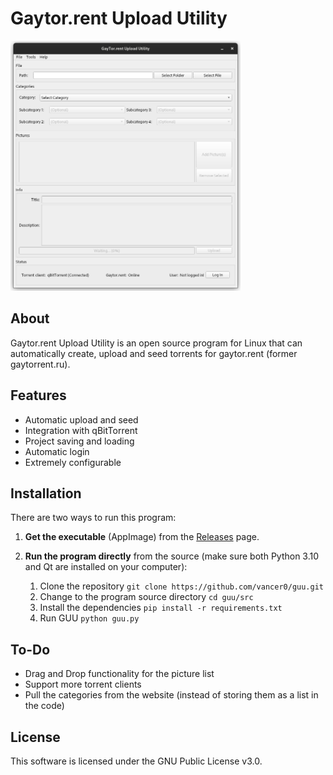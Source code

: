 # Gaytor.rent Upload Utility

<img title="GUU" alt="GUU" height=400 src="https://github.com/vancer0/guu/raw/master/media/screenshot.png">

## About

Gaytor.rent Upload Utility is an open source program for Linux that can automatically create, upload and seed torrents for gaytor.rent (former gaytorrent.ru).

## Features

- Automatic upload and seed
- Integration with qBitTorrent
- Project saving and loading
- Automatic login
- Extremely configurable

## Installation

There are two ways to run this program:
1. **Get the executable** (AppImage) from the [Releases](https://github.com/vancer0/guu/releases) page.

2. **Run the program directly** from the source (make sure both Python 3.10 and Qt are installed on your computer):
    1. Clone the repository `git clone https://github.com/vancer0/guu.git`
    2. Change to the program source directory `cd guu/src`
    3. Install the dependencies `pip install -r requirements.txt`
    4. Run GUU `python guu.py`

## To-Do

- Drag and Drop functionality for the picture list
- Support more torrent clients
- Pull the categories from the website (instead of storing them as a list in the code)

## License

This software is licensed under the GNU Public License v3.0.
